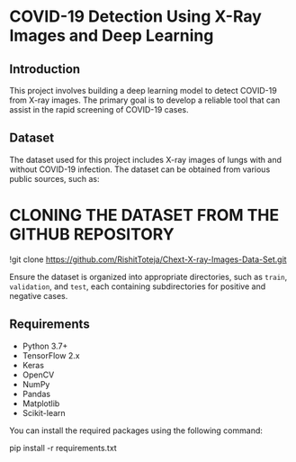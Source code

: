 # COVID-19 Detection Using X-Ray Images and Deep Learning

## Introduction
This project involves building a deep learning model to detect COVID-19 from X-ray images. The primary goal is to develop a reliable tool that can assist in the rapid screening of COVID-19 cases.

## Dataset
The dataset used for this project includes X-ray images of lungs with and without COVID-19 infection. The dataset can be obtained from various public sources, such as:
 # CLONING THE DATASET FROM THE GITHUB REPOSITORY
!git clone https://github.com/RishitToteja/Chext-X-ray-Images-Data-Set.git

Ensure the dataset is organized into appropriate directories, such as `train`, `validation`, and `test`, each containing subdirectories for positive and negative cases.

## Requirements
- Python 3.7+
- TensorFlow 2.x
- Keras
- OpenCV
- NumPy
- Pandas
- Matplotlib
- Scikit-learn

You can install the required packages using the following command:


pip install -r requirements.txt
